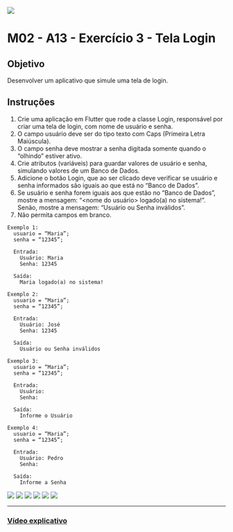 ![](https://i.imgur.com/xG74tOh.png)

# M02 - A13 - Exercício 3 - Tela Login

## Objetivo

Desenvolver um aplicativo que simule uma tela de login.

## Instruções

1. Crie uma aplicação em Flutter que rode a classe Login, responsável por criar uma tela de login, com nome de usuário e senha.
2. O campo usuário deve ser do tipo texto com Caps (Primeira Letra Maiúscula).
3. O campo senha deve mostrar a senha digitada somente quando o “olhindo” estiver ativo.
4. Crie atributos (variáveis) para guardar valores de usuário e senha, simulando valores de um Banco de Dados.
5. Adicione o botão Login, que ao ser clicado deve verificar se usuário e senha informados são iguais ao que está no “Banco de Dados”.
6. Se usuário e senha forem iguais aos que estão no “Banco de Dados”, mostre a mensagem: “<nome do usuário> logado(a) no sistema!”. Senão, mostre a mensagem: “Usuário ou Senha inválidos”.
7. Não permita campos em branco.

```
Exemplo 1:
  usuario = “Maria”;
  senha = “12345”;
  
  Entrada:
    Usuário: Maria
    Senha: 12345
   
  Saída:
    Maria logado(a) no sistema!
```

```
Exemplo 2:
  usuario = “Maria”;
  senha = “12345”;
  
  Entrada:
    Usuário: José
    Senha: 12345
    
  Saída:
    Usuário ou Senha inválidos
```

```
Exemplo 3:
  usuario = “Maria”;
  senha = “12345”;
  
  Entrada:
    Usuário:
    Senha:

  Saída:
    Informe o Usuário
```

```
Exemplo 4:
  usuario = “Maria”;
  senha = “12345”;
  
  Entrada:
    Usuário: Pedro
    Senha:
    
  Saída:
    Informe a Senha
```

![](https://i.imgur.com/8EINbuO.png)
![](https://i.imgur.com/7y582C5.png)
![](https://i.imgur.com/fbBuvPT.png)
![](https://i.imgur.com/wchf8NS.png)
![](https://i.imgur.com/9sOQN7K.png)
![](https://i.imgur.com/vCbe4O0.png)

---

### [Vídeo explicativo](https://drive.google.com/file/d/1pYi4RwENs-0vIqzFqNq8aggFX1OdRTHp/view?usp=sharing)
